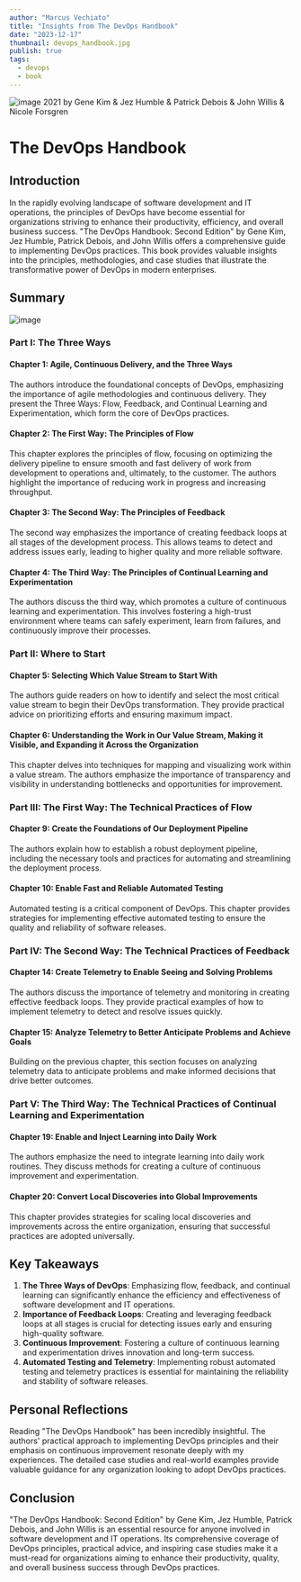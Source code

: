 ```yaml
---
author: "Marcus Vechiato"
title: "Insights from The DevOps Handbook"
date: "2023-12-17"
thumbnail: devops_handbook.jpg
publish: true
tags: 
  - devops
  - book
--- 
```


![image](/obsidian/devops_handbook.jpg)
2021 by Gene Kim & Jez Humble & Patrick Debois & John Willis & Nicole Forsgren

# The DevOps Handbook

## Introduction

In the rapidly evolving landscape of software development and IT operations, the principles of DevOps have become essential for organizations striving to enhance their productivity, efficiency, and overall business success. "The DevOps Handbook: Second Edition" by Gene Kim, Jez Humble, Patrick Debois, and John Willis offers a comprehensive guide to implementing DevOps practices. This book provides valuable insights into the principles, methodologies, and case studies that illustrate the transformative power of DevOps in modern enterprises.

## Summary
![image](/obsidian/mindmap_devops_handbook.png)
### Part I: The Three Ways

#### Chapter 1: Agile, Continuous Delivery, and the Three Ways
The authors introduce the foundational concepts of DevOps, emphasizing the importance of agile methodologies and continuous delivery. They present the Three Ways: Flow, Feedback, and Continual Learning and Experimentation, which form the core of DevOps practices.

#### Chapter 2: The First Way: The Principles of Flow
This chapter explores the principles of flow, focusing on optimizing the delivery pipeline to ensure smooth and fast delivery of work from development to operations and, ultimately, to the customer. The authors highlight the importance of reducing work in progress and increasing throughput.

#### Chapter 3: The Second Way: The Principles of Feedback
The second way emphasizes the importance of creating feedback loops at all stages of the development process. This allows teams to detect and address issues early, leading to higher quality and more reliable software.

#### Chapter 4: The Third Way: The Principles of Continual Learning and Experimentation
The authors discuss the third way, which promotes a culture of continuous learning and experimentation. This involves fostering a high-trust environment where teams can safely experiment, learn from failures, and continuously improve their processes.

### Part II: Where to Start

#### Chapter 5: Selecting Which Value Stream to Start With
The authors guide readers on how to identify and select the most critical value stream to begin their DevOps transformation. They provide practical advice on prioritizing efforts and ensuring maximum impact.

#### Chapter 6: Understanding the Work in Our Value Stream, Making it Visible, and Expanding it Across the Organization
This chapter delves into techniques for mapping and visualizing work within a value stream. The authors emphasize the importance of transparency and visibility in understanding bottlenecks and opportunities for improvement.

### Part III: The First Way: The Technical Practices of Flow

#### Chapter 9: Create the Foundations of Our Deployment Pipeline
The authors explain how to establish a robust deployment pipeline, including the necessary tools and practices for automating and streamlining the deployment process.

#### Chapter 10: Enable Fast and Reliable Automated Testing
Automated testing is a critical component of DevOps. This chapter provides strategies for implementing effective automated testing to ensure the quality and reliability of software releases.

### Part IV: The Second Way: The Technical Practices of Feedback

#### Chapter 14: Create Telemetry to Enable Seeing and Solving Problems
The authors discuss the importance of telemetry and monitoring in creating effective feedback loops. They provide practical examples of how to implement telemetry to detect and resolve issues quickly.

#### Chapter 15: Analyze Telemetry to Better Anticipate Problems and Achieve Goals
Building on the previous chapter, this section focuses on analyzing telemetry data to anticipate problems and make informed decisions that drive better outcomes.

### Part V: The Third Way: The Technical Practices of Continual Learning and Experimentation

#### Chapter 19: Enable and Inject Learning into Daily Work
The authors emphasize the need to integrate learning into daily work routines. They discuss methods for creating a culture of continuous improvement and experimentation.

#### Chapter 20: Convert Local Discoveries into Global Improvements
This chapter provides strategies for scaling local discoveries and improvements across the entire organization, ensuring that successful practices are adopted universally.

## Key Takeaways

1. **The Three Ways of DevOps**: Emphasizing flow, feedback, and continual learning can significantly enhance the efficiency and effectiveness of software development and IT operations.
2. **Importance of Feedback Loops**: Creating and leveraging feedback loops at all stages is crucial for detecting issues early and ensuring high-quality software.
3. **Continuous Improvement**: Fostering a culture of continuous learning and experimentation drives innovation and long-term success.
4. **Automated Testing and Telemetry**: Implementing robust automated testing and telemetry practices is essential for maintaining the reliability and stability of software releases.

## Personal Reflections

Reading "The DevOps Handbook" has been incredibly insightful. The authors' practical approach to implementing DevOps principles and their emphasis on continuous improvement resonate deeply with my experiences. The detailed case studies and real-world examples provide valuable guidance for any organization looking to adopt DevOps practices.

## Conclusion

"The DevOps Handbook: Second Edition" by Gene Kim, Jez Humble, Patrick Debois, and John Willis is an essential resource for anyone involved in software development and IT operations. Its comprehensive coverage of DevOps principles, practical advice, and inspiring case studies make it a must-read for organizations aiming to enhance their productivity, quality, and overall business success through DevOps practices.

